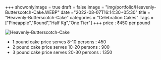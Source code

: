 +++
showonlyimage = true
draft = false
image = "img/portfolio/Heavenly-Butterscotch-Cake.WEBP"
date ="2022-08-07T16:14:30+05:30"
title = "Heavenly-Butterscotch-Cake"
categories = "Celebration Cakes"
Tags = ["Pineapple","Round","Half Kg","One Tier"]
+++
price : ₹450 per pound
<!--more-->
![Heavenly-Butterscotch-Cake](/img/portfolio/Heavenly-Butterscotch-Cake.WEBP)
* 1 pound cake price serves 8-10 persons : 450
* 2 pound cake price serves 10-20 persons : 900
* 3 pound cake price serves 20-30 persons : 1350
